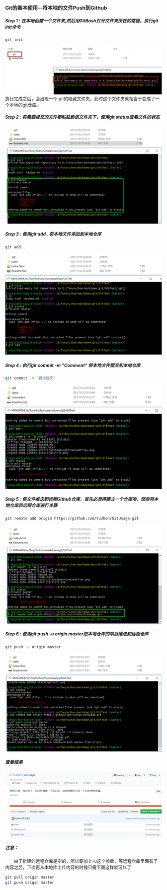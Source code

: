 ### Git的基本使用--将本地的文件Push到Github

##### Step 1 : 在本地创建一个文件夹,然后用GitBash打开文件夹所在的路径，执行git init命令
```bash
git init
```
![Git Init](./static/gitinit.png)
执行完成之后，会出现一个.git的隐藏文件夹，此时这个文件夹就相当于变成了一个本地的git仓库。

##### Step 2 : 将需要提交的文件都粘贴到该文件夹下，使用git status查看文件的状态
![Git Status](./static/GitStatusUntrackedFiles.png)

##### Step 3 : 使用git add . 将本地文件**添加**到本地仓库
```bash
git add .
```
![Git Add](./static/GitAdd.png)

##### Step 4 : 执行git commit -m "Comment" 将本地文件**提交**到本地仓库
```bash
git commit -m "首次提交"
```
![GitCommit](./static/GitCommit.png)

##### Step 5 : 将文件推送到远程Github仓库，首先必须得建立一个仓库哈，然后将本地仓库和远程仓库进行关联
```bash
git remote add origin https://github.com/YuJhon/GitUsage.git
```
![GitRemote](./static/GitRemote.png)

##### Step 6 : 使用git push -u origin master把本地仓库的项目推送到远程仓库
```bash
git push -u origin master
```
![GitPush](./static/GitPush.png)

##### 查看结果
![Result](./static/Result.png)

##### 注意：
　　由于新建的远程仓库是空的，所以要加上-u这个参数，等远程仓库里面有了内容之后，下次再从本地库上传内容的时候只需下面这样就可以了
```bash
git pull origin master
git push origin master
```
